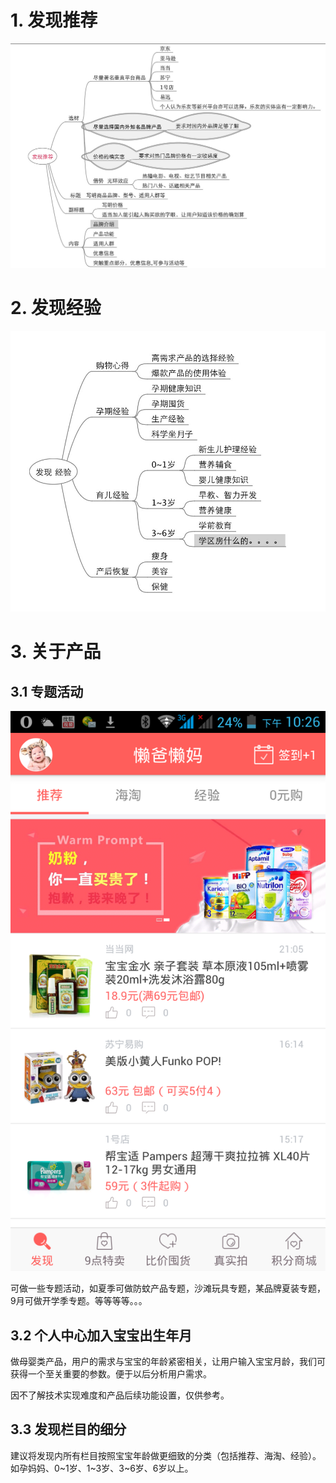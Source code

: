 # 1. 发现推荐

![faxian](fxtj.png)

# 2. 发现经验

![faxian](fxjy-1.png)

# 3. 关于产品

## 3.1 专题活动

![faxian](hd.png)

可做一些专题活动，如夏季可做防蚊产品专题，沙滩玩具专题，某品牌夏装专题，9月可做开学季专题。等等等等。。。

## 3.2 个人中心加入宝宝出生年月

做母婴类产品，用户的需求与宝宝的年龄紧密相关，让用户输入宝宝月龄，我们可获得一个至关重要的参数。便于以后分析用户需求。

因不了解技术实现难度和产品后续功能设置，仅供参考。

## 3.3  发现栏目的细分

建议将发现内所有栏目按照宝宝年龄做更细致的分类（包括推荐、海淘、经验）。如孕妈妈、0~1岁、1~3岁、3~6岁、6岁以上。